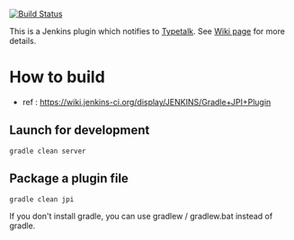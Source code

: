[![Build Status](https://ci.jenkins.io/job/Plugins/job/typetalk-plugin/job/master/badge/icon)](https://ci.jenkins.io/job/Plugins/job/typetalk-plugin/job/master/)

This is a Jenkins plugin which notifies to [Typetalk](https://typetalk.com/).
See [Wiki page](https://wiki.jenkins-ci.org/display/JENKINS/Typetalk+Plugin) for more details.

# How to build
- ref : https://wiki.jenkins-ci.org/display/JENKINS/Gradle+JPI+Plugin

## Launch for development

```
gradle clean server
```

## Package a plugin file

```
gradle clean jpi
```

If you don't install gradle, you can use gradlew / gradlew.bat instead of gradle.
